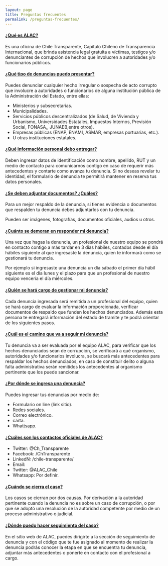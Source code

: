 ```yaml
---
layout: page
title: Preguntas frecuentes
permalink: /preguntas-frecuentes/
---
```


<div class="panel-group" id="accordion" role="tablist" aria-multiselectable="true">
  <div class="panel panel-default">
    <div class="panel-heading" role="tab" id="headingOne">
      <h4 class="panel-title">
        <a role="button" data-toggle="collapse" data-parent="#accordion" href="#collapseOne" aria-expanded="true" aria-controls="collapseOne">
          ¿Qué es ALAC?
        </a>
      </h4>
    </div>
    <div id="collapseOne" class="panel-collapse collapse in" role="tabpanel" aria-labelledby="headingOne">
      <div class="panel-body">
        <p>Es una oficina de Chile Transparente, Capítulo Chileno de Transparencia Internacional, que brinda asistencia legal gratuita a víctimas, testigos y/o denunciantes de corrupción de hechos que involucren a autoridades y/o funcionarios públicos.</p>
      </div>
    </div>
  </div>

  <div class="panel panel-default">
    <div class="panel-heading" role="tab" id="headingTwo">
      <h4 class="panel-title">
        <a role="button" data-toggle="collapse" data-parent="#accordion" href="#collapseTwo" aria-expanded="true" aria-controls="collapseTwo">
          ¿Qué tipo de denuncias puedo presentar?
        </a>
      </h4>
    </div>
    <div id="collapseTwo" class="panel-collapse collapse" role="tabpanel" aria-labelledby="headingTwo">
      <div class="panel-body">
        <p>Puedes denunciar cualquier hecho irregular o sospecha de acto corrupto que involucre a autoridades o funcionarios de alguna institución pública de la Administración del Estado, entre ellas:</p>
        <ul>
          <li>Ministerios y subsecretarias.</li>
          <li>Municipalidades.</li>
          <li>Servicios públicos descentralizados (de Salud, de Vivienda y Urbanismo, Universidades Estatales, Impuestos Internos, Previsión Social, FONASA,, JUNAEB,entre otros).</li>
          <li>Empresas públicas (ENAP, ENAMI, ASMAR, empresas portuarias, etc.).</li>
          <li>U otras instituciones estatales.</li>
        </ul>
      </div>
    </div>
  </div>

  <div class="panel panel-default">
    <div class="panel-heading" role="tab" id="headingThree">
      <h4 class="panel-title">
        <a role="button" data-toggle="collapse" data-parent="#accordion" href="#collapseThree" aria-expanded="true" aria-controls="collapseThree">
          ¿Qué información personal debo entregar?
        </a>
      </h4>
    </div>
    <div id="collapseThree" class="panel-collapse collapse" role="tabpanel" aria-labelledby="headingThree">
      <div class="panel-body">
        <p>Deben ingresar datos de identificación como nombre, apellido, RUT y un medio de contacto para comunicarnos contigo en caso de requerir más antecedentes y contarte como avanza tu denuncia. Si no deseas revelar tu identidad, el formulario de denuncia te permitirá mantener en reserva tus datos personales.</p>
      </div>
    </div>
  </div>

  <div class="panel panel-default">
    <div class="panel-heading" role="tab" id="headingFour">
      <h4 class="panel-title">
        <a role="button" data-toggle="collapse" data-parent="#accordion" href="#collapseFour" aria-expanded="true" aria-controls="collapseFour">
          ¿Se deben adjuntar documentos? ¿Cuáles?
        </a>
      </h4>
    </div>
    <div id="collapseFour" class="panel-collapse collapse" role="tabpanel" aria-labelledby="headingThree">
      <div class="panel-body">
        <p>Para un mejor respaldo de la denuncia, si tienes evidencia o documentos que respalden tu denuncia debes adjuntarlos con tu denuncia.</p>
        <p>Pueden ser imágenes, fotografías, documentos oficiales, audios u otros.</p>
      </div>
    </div>
  </div>

  <div class="panel panel-default">
    <div class="panel-heading" role="tab" id="headingFive">
      <h4 class="panel-title">
        <a role="button" data-toggle="collapse" data-parent="#accordion" href="#collapseFive" aria-expanded="true" aria-controls="collapseFive">
          ¿Cuánto se demoran en responder mi denuncia?
        </a>
      </h4>
    </div>
    <div id="collapseFive" class="panel-collapse collapse" role="tabpanel" aria-labelledby="headingThree">
      <div class="panel-body">
        <p>Una vez que hagas la denuncia, un profesional de nuestro equipo se pondrá en contacto contigo a más tardar en 3 días hábiles, contados desde el día hábiles siguiente al que ingresaste la denuncia, quien te informará como se gestionará tu denuncia.</p>
        <p>Por ejemplo si ingresaste una denuncia un día sábado el primer día hábil siguiente es el  día lunes y el plazo para que un profesional de nuestro equipo vencería el día miércoles.</p>
      </div>
    </div>
  </div>

  <div class="panel panel-default">
    <div class="panel-heading" role="tab" id="headingSix">
      <h4 class="panel-title">
        <a role="button" data-toggle="collapse" data-parent="#accordion" href="#collapseSix" aria-expanded="true" aria-controls="collapseSix">
          ¿Quién se hará cargo de gestionar mi denuncia?
        </a>
      </h4>
    </div>
    <div id="collapseSix" class="panel-collapse collapse" role="tabpanel" aria-labelledby="headingThree">
      <div class="panel-body">
        <p>Cada denuncia ingresada será remitida a un profesional del equipo, quien se hará cargo de evaluar la información proporcionada, verificar documentos de respaldo que funden los hechos denunciados. Además esta persona te entregará información del estado de tramite y te podrá orientar de los siguientes pasos.</p>
      </div>
    </div>
  </div>

  <div class="panel panel-default">
    <div class="panel-heading" role="tab" id="headingSeven">
      <h4 class="panel-title">
        <a role="button" data-toggle="collapse" data-parent="#accordion" href="#collapseSeven" aria-expanded="true" aria-controls="collapseSeven">
          ¿Cuál es el camino que va a seguir mi denuncia?
        </a>
      </h4>
    </div>
    <div id="collapseSeven" class="panel-collapse collapse" role="tabpanel" aria-labelledby="headingThree">
      <div class="panel-body">
        <p>Tu denuncia va a ser evaluada por el equipo ALAC, para verificar que los hechos denunciados sean de corrupción, se verificará a qué organismo, autoridades y/o funcionarios involucra, se buscará más antecedentes para respaldar los hechos denunciados, en caso de constituir delito o alguna falta administrativa serán remitidos los antecedentes al organismo pertinente que los puede sancionar.</p>
      </div>
    </div>
  </div>

  <div class="panel panel-default">
    <div class="panel-heading" role="tab" id="headingEight">
      <h4 class="panel-title">
        <a role="button" data-toggle="collapse" data-parent="#accordion" href="#collapseEight" aria-expanded="true" aria-controls="collapseEight">
          ¿Por dónde se ingresa una denuncia?
        </a>
      </h4>
    </div>
    <div id="collapseEight" class="panel-collapse collapse" role="tabpanel" aria-labelledby="headingThree">
      <div class="panel-body">
        <p>Puedes ingresar tus denuncias por medio de:</p>
        <ul>
          <li>Formulario on line (link sitio).</li>
          <li>Redes sociales.</li>
          <li>Correo electrónico.</li>
          <li>carta.</li>
          <li>Whattsapp.</li>
        </ul>
      </div>
    </div>
  </div>

  <div class="panel panel-default">
    <div class="panel-heading" role="tab" id="headingNine">
      <h4 class="panel-title">
        <a role="button" data-toggle="collapse" data-parent="#accordion" href="#collapseNine" aria-expanded="true" aria-controls="collapseNine">
          ¿Cuáles son los contactos oficiales de ALAC?
        </a>
      </h4>
    </div>
    <div id="collapseNine" class="panel-collapse collapse" role="tabpanel" aria-labelledby="headingThree">
      <div class="panel-body">
        <ul>
          <li>Twitter: @Ch_Transparente</li>
          <li>Facebook: /ChTransparente</li>
          <li>LinkedN: /chile-transparente/</li>
          <li>Email:</li>
          <li>Twitter: @ALAC_Chile</li>
          <li>Whatsapp: Por definir.</li>
        </ul>
      </div>
    </div>
  </div>

  <div class="panel panel-default">
    <div class="panel-heading" role="tab" id="headingTen">
      <h4 class="panel-title">
        <a role="button" data-toggle="collapse" data-parent="#accordion" href="#collapseTen" aria-expanded="true" aria-controls="collapseTen">
          ¿Cuándo se cierra el caso?
        </a>
      </h4>
    </div>
    <div id="collapseTen" class="panel-collapse collapse" role="tabpanel" aria-labelledby="headingThree">
      <div class="panel-body">
        <p>Los casos se cierran por dos causas. Por derivación a la autoridad pertinente cuando la denuncia no es sobre un caso de corrupción, o por que se adoptó una resolución de la autoridad competente por medio de un proceso administrativo o judicial.</p>
      </div>
    </div>
  </div>

  <div class="panel panel-default">
    <div class="panel-heading" role="tab" id="headingEleven">
      <h4 class="panel-title">
        <a role="button" data-toggle="collapse" data-parent="#accordion" href="#collapseEleven" aria-expanded="true" aria-controls="collapseEleven">
          ¿Dónde puedo hacer seguimiento del caso?
        </a>
      </h4>
    </div>
    <div id="collapseEleven" class="panel-collapse collapse" role="tabpanel" aria-labelledby="headingThree">
      <div class="panel-body">
        <p>En el sitio web de ALAC, puedes dirigirte a la sección de seguimiento de denuncia y con el código que te fue asignado al momento de realizar la denuncia podrás conocer la etapa en que se encuentra tu denuncia, adjuntar más antecedentes o ponerte en contacto con el profesional a cargo.</p>
      </div>
    </div>
  </div>

</div>
